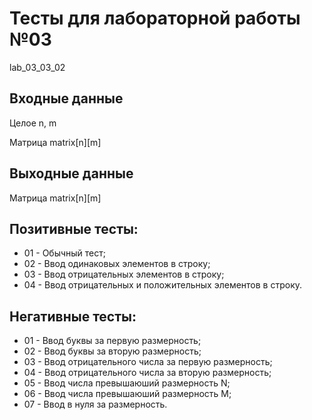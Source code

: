 # Тесты для лабораторной работы №03
lab_03_03_02
## Входные данные
Целое n, m

Матрица matrix[n][m]

## Выходные данные
Матрица matrix[n][m]

## Позитивные тесты:
- 01 - Обычный тест;
- 02 - Ввод одинаковых элементов в строку;
- 03 - Ввод отрицательных элементов в строку;
- 04 - Ввод отрицательных и положительных элементов в строку.

## Негативные тесты:
- 01 - Ввод буквы за первую размерность;
- 02 - Ввод буквы за вторую размерность;
- 03 - Ввод отрицательного числа за первую размерность;
- 04 - Ввод отрицательного числа за вторую размерность;
- 05 - Ввод числа превышаюший размерность N;
- 06 - Ввод числа превышаюший размерность M;
- 07 - Ввод в нуля за размерность.